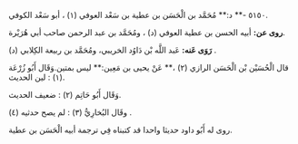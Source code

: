 ٥١٥٠ -** د:** مُحَمَّد بن الْحَسَن بن عطية بن سَعْد العوفي (١) ، أبو سَعْد الكوفي.

**روى عن:** أبيه الحسن بن عطية العوفي (د) ، ومُحَمَّد بن عبد الرحمن صاحب أبي هُرَيْرة.

**رَوَى عَنه:** عَبد اللَّه بْن دَاوُد الخريبي، ومُحَمَّد بن ربيعة الكِلابي (د) .

قال الْحُسَيْن بْن الْحَسَن الرازي (٢) ،** عَنْ يحيى بن مَعِين:** ليس بمتين.وَقَال أَبُو زُرْعَة (١) : لين الحديث.

وَقَال أَبُو حَاتِم (٢) : ضعيف الحديث.

وقَال البُخارِيُّ (٣) : لم يصح حدثيه (٤) .

روى له أَبُو داود حديثا واحدا قد كتبناه فِي ترجمة أبيه الْحَسَن بن عطية.
